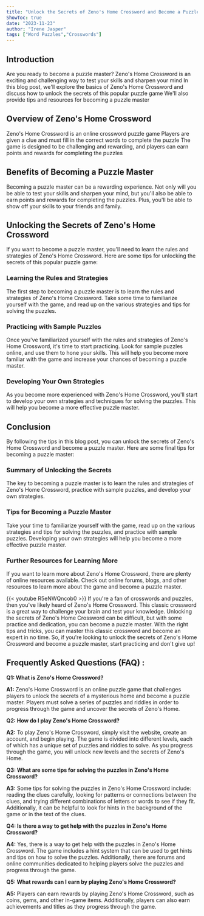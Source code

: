 ```yaml
---
title: "Unlock the Secrets of Zeno's Home Crossword and Become a Puzzle Master!"
ShowToc: true 
date: "2023-11-23"
author: "Irene Jasper" 
tags: ["Word Puzzles","Crosswords"]
---
```

## Introduction
Are you ready to become a puzzle master? Zeno's Home Crossword is an exciting and challenging way to test your skills and sharpen your mind In this blog post, we'll explore the basics of Zeno's Home Crossword and discuss how to unlock the secrets of this popular puzzle game We'll also provide tips and resources for becoming a puzzle master 

## Overview of Zeno's Home Crossword
Zeno's Home Crossword is an online crossword puzzle game Players are given a clue and must fill in the correct words to complete the puzzle The game is designed to be challenging and rewarding, and players can earn points and rewards for completing the puzzles 

## Benefits of Becoming a Puzzle Master
Becoming a puzzle master can be a rewarding experience. Not only will you be able to test your skills and sharpen your mind, but you'll also be able to earn points and rewards for completing the puzzles. Plus, you'll be able to show off your skills to your friends and family. 

## Unlocking the Secrets of Zeno's Home Crossword
If you want to become a puzzle master, you'll need to learn the rules and strategies of Zeno's Home Crossword. Here are some tips for unlocking the secrets of this popular puzzle game: 

### Learning the Rules and Strategies
The first step to becoming a puzzle master is to learn the rules and strategies of Zeno's Home Crossword. Take some time to familiarize yourself with the game, and read up on the various strategies and tips for solving the puzzles. 

### Practicing with Sample Puzzles
Once you've familiarized yourself with the rules and strategies of Zeno's Home Crossword, it's time to start practicing. Look for sample puzzles online, and use them to hone your skills. This will help you become more familiar with the game and increase your chances of becoming a puzzle master. 

### Developing Your Own Strategies
As you become more experienced with Zeno's Home Crossword, you'll start to develop your own strategies and techniques for solving the puzzles. This will help you become a more effective puzzle master. 

## Conclusion
By following the tips in this blog post, you can unlock the secrets of Zeno's Home Crossword and become a puzzle master. Here are some final tips for becoming a puzzle master: 

### Summary of Unlocking the Secrets
The key to becoming a puzzle master is to learn the rules and strategies of Zeno's Home Crossword, practice with sample puzzles, and develop your own strategies. 

### Tips for Becoming a Puzzle Master
Take your time to familiarize yourself with the game, read up on the various strategies and tips for solving the puzzles, and practice with sample puzzles. Developing your own strategies will help you become a more effective puzzle master. 

### Further Resources for Learning More
If you want to learn more about Zeno's Home Crossword, there are plenty of online resources available. Check out online forums, blogs, and other resources to learn more about the game and become a puzzle master.

{{< youtube R5eNWQncob0 >}} 
If you're a fan of crosswords and puzzles, then you've likely heard of Zeno's Home Crossword. This classic crossword is a great way to challenge your brain and test your knowledge. Unlocking the secrets of Zeno's Home Crossword can be difficult, but with some practice and dedication, you can become a puzzle master. With the right tips and tricks, you can master this classic crossword and become an expert in no time. So, if you're looking to unlock the secrets of Zeno's Home Crossword and become a puzzle master, start practicing and don't give up!

## Frequently Asked Questions (FAQ) :
**Q1: What is Zeno's Home Crossword?**

**A1:** Zeno's Home Crossword is an online puzzle game that challenges players to unlock the secrets of a mysterious home and become a puzzle master. Players must solve a series of puzzles and riddles in order to progress through the game and uncover the secrets of Zeno's Home. 

**Q2: How do I play Zeno's Home Crossword?**

**A2:** To play Zeno's Home Crossword, simply visit the website, create an account, and begin playing. The game is divided into different levels, each of which has a unique set of puzzles and riddles to solve. As you progress through the game, you will unlock new levels and the secrets of Zeno's Home. 

**Q3: What are some tips for solving the puzzles in Zeno's Home Crossword?**

**A3:** Some tips for solving the puzzles in Zeno's Home Crossword include: reading the clues carefully, looking for patterns or connections between the clues, and trying different combinations of letters or words to see if they fit. Additionally, it can be helpful to look for hints in the background of the game or in the text of the clues. 

**Q4: Is there a way to get help with the puzzles in Zeno's Home Crossword?**

**A4:** Yes, there is a way to get help with the puzzles in Zeno's Home Crossword. The game includes a hint system that can be used to get hints and tips on how to solve the puzzles. Additionally, there are forums and online communities dedicated to helping players solve the puzzles and progress through the game. 

**Q5: What rewards can I earn by playing Zeno's Home Crossword?**

**A5:** Players can earn rewards by playing Zeno's Home Crossword, such as coins, gems, and other in-game items. Additionally, players can also earn achievements and titles as they progress through the game.



